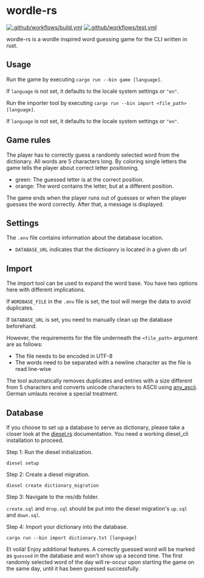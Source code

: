 # wordle-rs
[![.github/workflows/build.yml][build-badge]][build-url]
[![.github/workflows/test.yml][test-badge]][test-url]

[build-badge]: https://github.com/tohuwabohu-io/wordle-rs/actions/workflows/build.yml/badge.svg
[build-url]: https://github.com/tohuwabohu-io/wordle-rs/actions/workflows/build.yml
[test-badge]: https://github.com/tohuwabohu-io/wordle-rs/actions/workflows/test.yml/badge.svg
[test-url]: https://github.com/tohuwabohu-io/wordle-rs/actions/workflows/test.yml

wordle-rs is a wordle inspired word guessing game for the CLI written in rust.

## Usage
Run the game by executing
`
cargo run --bin game [language]
`.

If `language` is not set, it defaults to the locale system settings or `"en"`.


Run the importer tool by executing
`
cargo run --bin import <file_path> [language]
`.

If `language` is not set, it defaults to the locale system settings or `"en"`.

## Game rules
The player has to correctly guess a randomly selected word from the dictionary. All words are 5 characters long. By coloring single letters the game tells the player about correct letter positioning.
* green: The guessed letter is at the correct position.
* orange: The word contains the letter, but at a different position.

The game ends when the player runs out of guesses or when the player guesses the word correctly. After that, a message is displayed. 

## Settings
The `.env` file contains information about the database location.
* `DATABASE_URL` indicates that the dictioanry is located in a given db url

## Import
The import tool can be used to expand the word base. You have two options here with different implications.

If `WORDBASE_FILE` in the `.env` file is set, the tool will merge the data to avoid duplicates.

If `DATABASE_URL` is set, you need to manually clean up the database beforehand.

However, the requirements for the file underneath the `<file_path>` argument are as follows:
* The file needs to be encoded in UTF-8
* The words need to be separated with a newline character as the file is read line-wise

The tool automatically removes duplicates and entries with a size different from 5 characters and converts unicode characters to ASCII using [any_ascii]. German umlauts receive a special treatment.

## Database
If you choose to set up a database to serve as dictionary, please take a closer look at the [diesel.rs] documentation. You need a working diesel_cli installation to proceed.

Step 1: Run the diesel initialization.

`diesel setup`

Step 2: Create a diesel migration.

`diesel create dictionary_migration`

Step 3: Navigate to the res/db folder.

`create.sql` and `drop.sql` should be put into the diesel migration's `up.sql` and `down.sql`.

Step 4: Import your dictionary into the database. 

`cargo run --bin import dictionary.txt [language]`

Et voilà! Enjoy additional features. A correctly guessed word will be marked as `guessed` in the database and won't show up a second time. The first randomly selected word of the day will re-occur upon starting the game on the same day, until it has been guessed successfully.

[diesel.rs]: http://diesel.rs/guides/getting-started 
[any_ascii]: https://github.com/anyascii/anyascii
